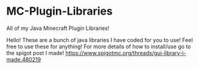 # MC-Plugin-Libraries
All of my Java Minecraft Plugin Libraries!

Hello! These are a bunch of java libraries I have coded for you to use! Feel free to use these for anything!
For more details of how to install/use go to the spigot post I made!
https://www.spigotmc.org/threads/gui-library-i-made.480219
